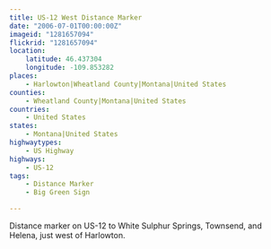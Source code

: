 ```yaml
---
title: US-12 West Distance Marker
date: "2006-07-01T00:00:00Z"
imageid: "1281657094"
flickrid: "1281657094"
location:
    latitude: 46.437304
    longitude: -109.853282
places:
    - Harlowton|Wheatland County|Montana|United States
counties:
    - Wheatland County|Montana|United States
countries:
    - United States
states:
    - Montana|United States
highwaytypes:
    - US Highway
highways:
    - US-12
tags:
    - Distance Marker
    - Big Green Sign

---
```

Distance marker on US-12 to White Sulphur Springs, Townsend, and Helena, just west of Harlowton.